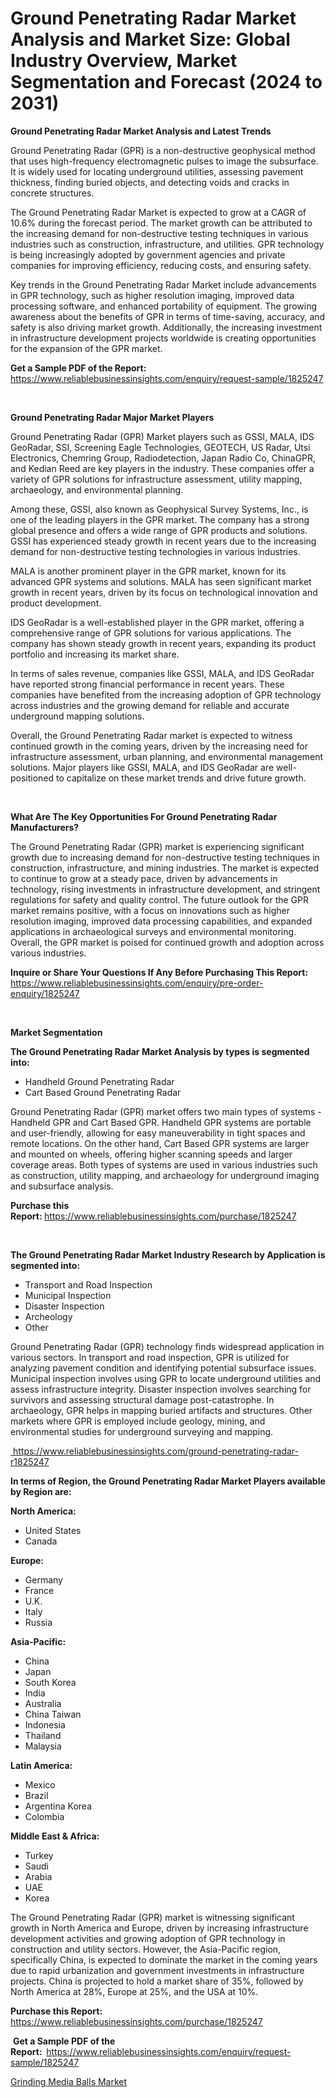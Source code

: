 <p><h1>Ground Penetrating Radar Market Analysis and Market Size: Global Industry Overview, Market Segmentation and Forecast (2024 to 2031)</h1></p><p><strong>Ground Penetrating Radar Market Analysis and Latest Trends</strong></p>
<p><p>Ground Penetrating Radar (GPR) is a non-destructive geophysical method that uses high-frequency electromagnetic pulses to image the subsurface. It is widely used for locating underground utilities, assessing pavement thickness, finding buried objects, and detecting voids and cracks in concrete structures.</p><p>The Ground Penetrating Radar Market is expected to grow at a CAGR of 10.6% during the forecast period. The market growth can be attributed to the increasing demand for non-destructive testing techniques in various industries such as construction, infrastructure, and utilities. GPR technology is being increasingly adopted by government agencies and private companies for improving efficiency, reducing costs, and ensuring safety.</p><p>Key trends in the Ground Penetrating Radar Market include advancements in GPR technology, such as higher resolution imaging, improved data processing software, and enhanced portability of equipment. The growing awareness about the benefits of GPR in terms of time-saving, accuracy, and safety is also driving market growth. Additionally, the increasing investment in infrastructure development projects worldwide is creating opportunities for the expansion of the GPR market.</p></p>
<p><strong>Get a Sample PDF of the Report:&nbsp;</strong> <a href="https://www.reliablebusinessinsights.com/enquiry/request-sample/1825247">https://www.reliablebusinessinsights.com/enquiry/request-sample/1825247</a></p>
<p>&nbsp;</p>
<p><strong>Ground Penetrating Radar Major Market Players</strong></p>
<p><p>Ground Penetrating Radar (GPR) Market players such as GSSI, MALA, IDS GeoRadar, SSI, Screening Eagle Technologies, GEOTECH, US Radar, Utsi Electronics, Chemring Group, Radiodetection, Japan Radio Co, ChinaGPR, and Kedian Reed are key players in the industry. These companies offer a variety of GPR solutions for infrastructure assessment, utility mapping, archaeology, and environmental planning.</p><p>Among these, GSSI, also known as Geophysical Survey Systems, Inc., is one of the leading players in the GPR market. The company has a strong global presence and offers a wide range of GPR products and solutions. GSSI has experienced steady growth in recent years due to the increasing demand for non-destructive testing technologies in various industries.</p><p>MALA is another prominent player in the GPR market, known for its advanced GPR systems and solutions. MALA has seen significant market growth in recent years, driven by its focus on technological innovation and product development.</p><p>IDS GeoRadar is a well-established player in the GPR market, offering a comprehensive range of GPR solutions for various applications. The company has shown steady growth in recent years, expanding its product portfolio and increasing its market share.</p><p>In terms of sales revenue, companies like GSSI, MALA, and IDS GeoRadar have reported strong financial performance in recent years. These companies have benefited from the increasing adoption of GPR technology across industries and the growing demand for reliable and accurate underground mapping solutions.</p><p>Overall, the Ground Penetrating Radar market is expected to witness continued growth in the coming years, driven by the increasing need for infrastructure assessment, urban planning, and environmental management solutions. Major players like GSSI, MALA, and IDS GeoRadar are well-positioned to capitalize on these market trends and drive future growth.</p></p>
<p>&nbsp;</p>
<p><strong>What Are The Key Opportunities For Ground Penetrating Radar Manufacturers?</strong></p>
<p><p>The Ground Penetrating Radar (GPR) market is experiencing significant growth due to increasing demand for non-destructive testing techniques in construction, infrastructure, and mining industries. The market is expected to continue to grow at a steady pace, driven by advancements in technology, rising investments in infrastructure development, and stringent regulations for safety and quality control. The future outlook for the GPR market remains positive, with a focus on innovations such as higher resolution imaging, improved data processing capabilities, and expanded applications in archaeological surveys and environmental monitoring. Overall, the GPR market is poised for continued growth and adoption across various industries.</p></p>
<p><strong>Inquire or Share Your Questions If Any Before Purchasing This Report:</strong> <a href="https://www.reliablebusinessinsights.com/enquiry/pre-order-enquiry/1825247">https://www.reliablebusinessinsights.com/enquiry/pre-order-enquiry/1825247</a></p>
<p>&nbsp;</p>
<p><strong>Market Segmentation</strong></p>
<p><strong>The Ground Penetrating Radar Market Analysis by types is segmented into:</strong></p>
<p><ul><li>Handheld Ground Penetrating Radar</li><li>Cart Based Ground Penetrating Radar</li></ul></p>
<p><p>Ground Penetrating Radar (GPR) market offers two main types of systems - Handheld GPR and Cart Based GPR. Handheld GPR systems are portable and user-friendly, allowing for easy maneuverability in tight spaces and remote locations. On the other hand, Cart Based GPR systems are larger and mounted on wheels, offering higher scanning speeds and larger coverage areas. Both types of systems are used in various industries such as construction, utility mapping, and archaeology for underground imaging and subsurface analysis.</p></p>
<p><strong>Purchase this Report:&nbsp;</strong><a href="https://www.reliablebusinessinsights.com/purchase/1825247">https://www.reliablebusinessinsights.com/purchase/1825247</a></p>
<p>&nbsp;</p>
<p><strong>The Ground Penetrating Radar Market Industry Research by Application is segmented into:</strong></p>
<p><ul><li>Transport and Road Inspection</li><li>Municipal Inspection</li><li>Disaster Inspection</li><li>Archeology</li><li>Other</li></ul></p>
<p><p>Ground Penetrating Radar (GPR) technology finds widespread application in various sectors. In transport and road inspection, GPR is utilized for analyzing pavement condition and identifying potential subsurface issues. Municipal inspection involves using GPR to locate underground utilities and assess infrastructure integrity. Disaster inspection involves searching for survivors and assessing structural damage post-catastrophe. In archaeology, GPR helps in mapping buried artifacts and structures. Other markets where GPR is employed include geology, mining, and environmental studies for underground surveying and mapping.</p></p>
<p><a href="https://www.reliablebusinessinsights.com/ground-penetrating-radar-r1825247">&nbsp;https://www.reliablebusinessinsights.com/ground-penetrating-radar-r1825247</a></p>
<p><strong>In terms of Region, the Ground Penetrating Radar Market Players available by Region are:</strong></p>
<p>
    <p> <strong> North America: </strong>
        <ul>
            <li>United States</li>
            <li>Canada</li>
        </ul>
        </p> 
    <p> <strong> Europe: </strong>
        <ul>
            <li>Germany</li>
            <li>France</li>
            <li>U.K.</li>
            <li>Italy</li>
            <li>Russia</li>
        </ul>
        </p> 
    <p> <strong> Asia-Pacific: </strong>
        <ul>
            <li>China</li>
            <li>Japan</li>
            <li>South Korea</li>
            <li>India</li>
            <li>Australia</li>
            <li>China Taiwan</li>
            <li>Indonesia</li>
            <li>Thailand</li>
            <li>Malaysia</li>
        </ul>
        </p> 
    <p> <strong> Latin America: </strong>
        <ul>
            <li>Mexico</li>
            <li>Brazil</li>
            <li>Argentina Korea</li>
            <li>Colombia</li>
        </ul>
        </p> 
    <p> <strong> Middle East & Africa: </strong>
        <ul>
            <li>Turkey</li>
            <li>Saudi</li>
            <li>Arabia</li>
            <li>UAE</li>
            <li>Korea</li>
        </ul>
    </p>
    </p>
<p><p>The Ground Penetrating Radar (GPR) market is witnessing significant growth in North America and Europe, driven by increasing infrastructure development activities and growing adoption of GPR technology in construction and utility sectors. However, the Asia-Pacific region, specifically China, is expected to dominate the market in the coming years due to rapid urbanization and government investments in infrastructure projects. China is projected to hold a market share of 35%, followed by North America at 28%, Europe at 25%, and the USA at 10%.</p></p>
<p><strong>Purchase this Report: </strong><a href="https://www.reliablebusinessinsights.com/purchase/1825247">https://www.reliablebusinessinsights.com/purchase/1825247</a></p>
<p>&nbsp;<strong>Get a Sample PDF of the Report:&nbsp;&nbsp;</strong><a href="https://www.reliablebusinessinsights.com/enquiry/request-sample/1825247">https://www.reliablebusinessinsights.com/enquiry/request-sample/1825247</a></p>
<p><strong></strong></p>
<p><p><a href="https://github.com/vregtldg37/Market-Research-Report-List-1/blob/main/grinding-media-balls-market.md">Grinding Media Balls Market</a></p></p>